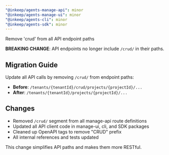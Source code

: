 ```yaml
---
"@inkeep/agents-manage-api": minor
"@inkeep/agents-manage-ui": minor
"@inkeep/agents-cli": minor
"@inkeep/agents-sdk": minor
---
```


Remove 'crud' from all API endpoint paths

**BREAKING CHANGE**: API endpoints no longer include `/crud/` in their paths.

## Migration Guide

Update all API calls by removing `/crud/` from endpoint paths:

- **Before**: `/tenants/{tenantId}/crud/projects/{projectId}/...`
- **After**: `/tenants/{tenantId}/projects/{projectId}/...`

## Changes

- Removed `/crud/` segment from all manage-api route definitions
- Updated all API client code in manage-ui, cli, and SDK packages
- Cleaned up OpenAPI tags to remove "CRUD" prefix
- All internal references and tests updated

This change simplifies API paths and makes them more RESTful.